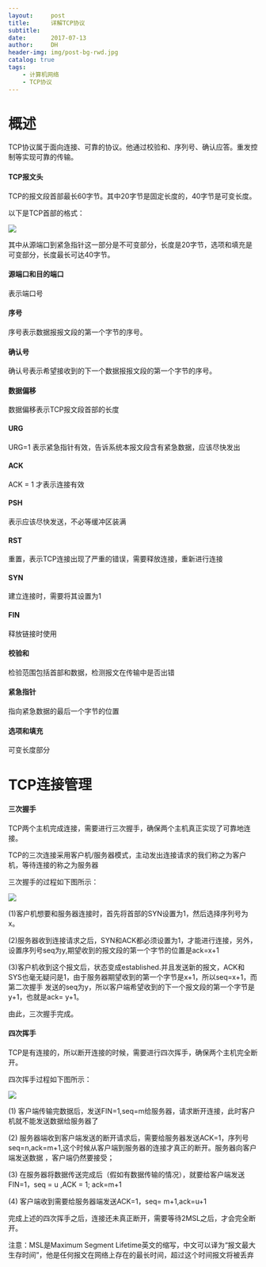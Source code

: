 ```yaml
---
layout:     post
title:      详解TCP协议
subtitle:   
date:       2017-07-13
author:     DH
header-img: img/post-bg-rwd.jpg 
catalog: true
tags:
    - 计算机网络
    - TCP协议
---
```

# 概述

TCP协议属于面向连接、可靠的协议。他通过校验和、序列号、确认应答。重发控制等实现可靠的传输。

#### TCP报文头

TCP的报文段首部最长60字节。其中20字节是固定长度的，40字节是可变长度。

以下是TCP首部的格式：

![](https://ws4.sinaimg.cn/large/006tNc79gy1fhikxiis12j30ke0emjsp.jpg)

其中从源端口到紧急指针这一部分是不可变部分，长度是20字节，选项和填充是可变部分，长度最长可达40字节。

#### 源端口和目的端口 

表示端口号

#### 序号

序号表示数据报报文段的第一个字节的序号。

#### 确认号

确认号表示希望接收到的下一个数据报报文段的第一个字节的序号。

#### 数据偏移

数据偏移表示TCP报文段首部的长度

#### URG 

URG=1 表示紧急指针有效，告诉系统本报文段含有紧急数据，应该尽快发出

#### ACK 
ACK = 1 才表示连接有效

#### PSH

表示应该尽快发送，不必等缓冲区装满

#### RST 

重置，表示TCP连接出现了严重的错误，需要释放连接，重新进行连接

#### SYN

建立连接时，需要将其设置为1

#### FIN

释放链接时使用

#### 校验和

检验范围包括首部和数据，检测报文在传输中是否出错

#### 紧急指针

指向紧急数据的最后一个字节的位置

#### 选项和填充

可变长度部分



# TCP连接管理

#### 三次握手

TCP两个主机完成连接，需要进行三次握手，确保两个主机真正实现了可靠地连接。

TCP的三次连接采用客户机/服务器模式，主动发出连接请求的我们称之为客户机，等待连接的称之为服务器

三次握手的过程如下图所示：

![](https://ws3.sinaimg.cn/large/006tKfTcgy1fhj6p2etbuj30bs0atq3i.jpg)

(1)客户机想要和服务器连接时，首先将首部的SYN设置为1，然后选择序列号为x。

(2)服务器收到连接请求之后，SYN和ACK都必须设置为1，才能进行连接，另外，设置序列号seq为y,期望收到的报文段的第一个字节的位置是ack=x+1

(3)客户机收到这个报文后，状态变成established.并且发送新的报文，ACK和SYS也毫无疑问是1，由于服务器期望收到的第一个字节是x+1，所以seq=x+1，而第二次握手
发送的seq为y，所以客户端希望收到的下一个报文段的第一个字节是y+1，也就是ack= y+1。

由此，三次握手完成。

#### 四次挥手

TCP是有连接的，所以断开连接的时候，需要进行四次挥手，确保两个主机完全断开。

四次挥手过程如下图所示：

![](https://ws3.sinaimg.cn/large/006tKfTcgy1fhj7q041j8j30bv0b4js7.jpg)

(1) 客户端传输完数据后，发送FIN=1,seq=m给服务器，请求断开连接，此时客户机就不能发送数据给服务器了

(2) 服务器端收到客户端发送的断开请求后，需要给服务器发送ACK=1，序列号seq=n,ack=m+1,这个时候从客户端到服务器的连接才真正的断开。服务器向客户端发送数据
，客户端仍然要接受；

(3) 在服务器将数据传送完成后（假如有数据传输的情况），就要给客户端发送FIN=1，seq = u ,ACK = 1; ack=m+1

(4) 客户端收到需要给服务器端发送ACK=1，seq= m+1,ack=u+1 

完成上述的四次挥手之后，连接还未真正断开，需要等待2MSL之后，才会完全断开。

注意：MSL是Maximum Segment Lifetime英文的缩写，中文可以译为“报文最大生存时间”，他是任何报文在网络上存在的最长时间，超过这个时间报文将被丢弃




